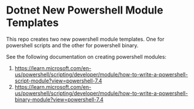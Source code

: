 # Dotnet New Powershell Module Templates

This repo creates two new powershell module templates. One for powershell scripts and the other for powershell binary.

See the following documentation on creating powershell modules:

1. https://learn.microsoft.com/en-us/powershell/scripting/developer/module/how-to-write-a-powershell-script-module?view=powershell-7.4
2. https://learn.microsoft.com/en-us/powershell/scripting/developer/module/how-to-write-a-powershell-binary-module?view=powershell-7.4